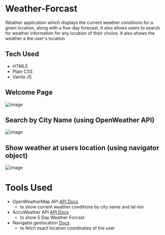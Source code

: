 # Weather-Forcast
 Weather application which displays the current weather conditions for a given location, along with a five-day forecast. It also allows users to search for weather information for any location of their choice. 
 It also shows the weather a the user's location
 
 ## Tech Used
 + HTML5
 + Plain CSS
 + Vanila JS
 
 ## Welcome Page
 ![image](https://user-images.githubusercontent.com/55922828/227088002-59bc6336-6519-456f-b537-eeaa56e3b054.png)
 
 ## Search by City Name (using OpenWeather API)
 ![image](https://user-images.githubusercontent.com/55922828/227088169-11efb7e7-fbd0-4ece-bd44-1a01f802a9e1.png)

## Show weather at users location (using navigator object)
![image](https://user-images.githubusercontent.com/55922828/227088271-65a4bb02-647b-42b9-a168-bd4479980766.png)

# Tools Used
+ OpenWeatherMap API [API Docs](https://openweathermap.org/current)
  - to show current weather conditions by city name and lat-lon
+ AccuWeather API [API Docs](https://developer.accuweather.com/apis)
  - to show 5 Day Weather Forcast
+ Navigator.geolocation [Docs](https://developer.mozilla.org/en-US/docs/Web/API/Navigator/geolocation)
  -  to fetch exact location coordinates of the user
